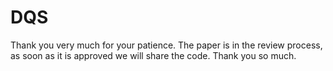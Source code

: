 # DQS
Thank you very much for your patience. 
The paper is in the review process, as soon as it is approved we will share the code. Thank you so much.
